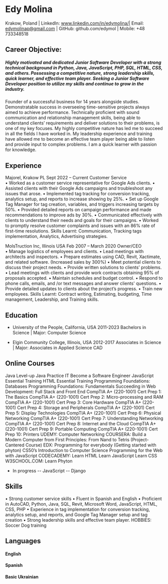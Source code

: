 # Edy Molina

Krakow, Poland | LinkedIn: www.linkedin.com/in/edymolina/| Email: edymolinap@gmail.com | 
GitHub: github.com/edymol | Mobile: +48 733348518 

## Career Objective:

##### Highly motivated and dedicated Junior Software Developer with a strong technical background in Python, Java, JavaScript, PHP, SQL, HTML, CSS, and others. Possessing a competitive nature, strong leadership skills, quick learner, and effective team player. Seeking a Junior Software Developer position to utilize my skills and continue to grow in the industry. 

Founder of a successful business for 14 years alongside studies. Demonstratable success in overseeing time-sensitive projects always aimed to achieve performance. Technically proficient with sound communication and relationship management skills, being able to understand clients’ requirements and deliver solutions to their problems, is one of my key focuses. My highly competitive nature has led me to succeed in all the fields I have worked in. My leadership experience and training have allowed me to become an effective team player being able to listen and provide input to complex problems. I am a quick learner with passion for knowledge. 

## Experience 

Majorel, Krakow PL     	Sept 2022 – Current 
Customer Service		           
•	Worked as a customer service representative for Google Ads clients.
•	Assisted clients with their Google Ads campaigns and troubleshoot any issues that arose.
•	Implemented tag tracking for conversion tracking, analytics setup, and reports to increase showing by 25%.
•	Set up Google Tag Manager for tag creation, variables, and triggers increasing targets by 50%.
•	Provided detailed reports on campaign performance and made recommendations to improve ads by 30%.
•	Communicated effectively with clients to understand their needs and goals for their campaigns.
•	Worked to promptly resolve customer complaints and issues with an 86% rate of first-time resolutions.
       Skills Learnt: Communication, Tracking tags implementation, Analytics, Advertising strategies.

MolsTruction Inc, Illinois USA 	Feb 2007 – March 2020
Owner/CEO 										    
•	Manage logistics of employees and clients.
•	Lead meetings with architects and inspectors.
•	Prepare estimates using CAD, Revit, Xactimate, and related software. (Increased sales by 300%)
•	Meet potential clients to discuss their project needs.
•	Provide written solutions to clients’ problems.
•	Lead meetings with clients and provide work contracts obtaining 95% of proposals accepted.
•	Maintain schedules and budget control.
•	Respond to phone calls, emails, and /or text messages and answer clients' questions.
•	Provide detailed updates to clients about the project’s progress.
•	Train new employees.
Skills Learnt: Contract writing, Estimating, budgeting, Time management, Leadership, and Training skills.

## Education

- University of the People, California, USA 	2011-2023
Bachelors in Science | Major: Computer Science

- Elgin Community College, Illinois, USA 	2012-2017
Associates in Science | Major: Associates in Applied Science CAD

## Online Courses
Java Level-up
Java Practice IT
Become a Software Engineer
JavaScript Essential Training
HTML Essential Training
Programming Foundations: Databases
Programming Foundations: Fundamentals
Succeeding in Web Development: Full Stack and Front End
CompTIA A+ (220-1001) Cert Prep 1: The Basics
CompTIA A+ (220-1001) Cert Prep 2: Micro-processing and RAM
CompTIA A+ (220-1001) Cert Prep 3: Core Hardware
CompTIA A+ (220-1001) Cert Prep 4: Storage and Peripherals
CompTIA A+ (220-1001) Cert Prep 5: Display Technologies
CompTIA A+ (220-1001) Cert Prep 6: Physical Networking
CompTIA A+ (220-1001) Cert Prep 7: Understanding Networking
CompTIA A+ (220-1001) Cert Prep 8: Internet and the Cloud
CompTIA A+ (220-1001) Cert Prep 9: Portable Computing
CompTIA A+ (220-1001) Cert Prep 10: Printers
UDEMY:
Computer Networking
COURSERA:
Build a Modern Computer from First Principles: From Nand to Tetris (Project-Cantered Course)
EDX:
Programming for everybody (Getting started with phyton)
CS50’s Introduction to Computer Science
Programming for the Web with JavaScript
CODECADEMY:
Learn HTML
Learn JavaScript
Learn CSS
W3SCHOOL.COM:
Learn Phyton

- In progress
-- JavaScript
-- Django

## Skills

•	Strong customer service skills
•	Fluent in Spanish and English
•	Proficient in AutoCAD, Python, Java, SQL, Revit, Microsoft Word, JavaScript, HTML, CSS, PHP
•	Experience in tag implementation for conversion tracking, analytics setup, and reports, and Google Tag Manager setup and tag creation
•	Strong leadership skills and effective team player.
HOBBIES:
Soccer 
Dog training

## Languages

#### English
#### Spanish
#### Basic Ukrainian


